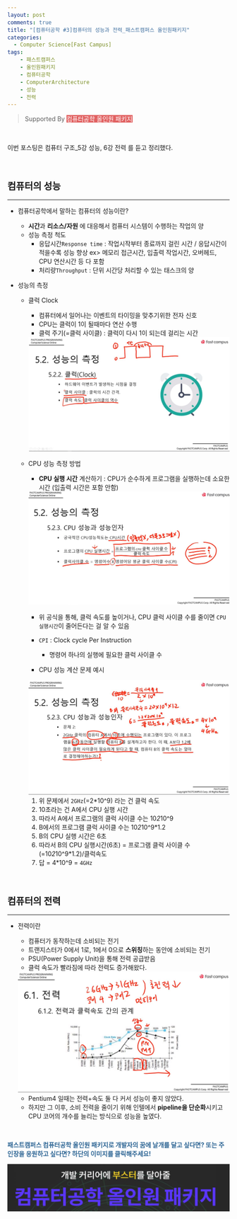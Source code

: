 ```yaml
---
layout: post
comments: true
title: "[컴퓨터공학 #3]컴퓨터의 성능과 전력_패스트캠퍼스 올인원패키지"
categories:
  - Computer Science[Fast Campus]
tags:
    - 패스트캠퍼스
    - 올인원패키지
    - 컴퓨터공학
    - ComputerArchitecture
    - 성능
    - 전력
---
```


> Supported By <span style="background-color : #e16262; color : white; cursor:pointer" onclick="location.href='https://bit.ly/2UobEtt'">컴퓨터공학 올인원 패키지</span>

<br>

이번 포스팅은 <span class="hl">컴퓨터 구조_5강 성능, 6강 전력</span> 를 듣고 정리했다.

<br>

## 컴퓨터의 성능
---
- 컴퓨터공학에서 말하는 컴퓨터의 성능이란?
    - **시간**과 **리소스/자원** 에 대응해서 컴퓨터 시스템이 수행하는 작업의 양
    - 성능 측정 척도
        - 응답시간`Response time` : 작업시작부터 종료까지 걸린 시간 / 응답시간이 적을수록 성능 향상
        ex> 메모리 접근시간, 입출력 작업시간, 오버헤드, CPU 연산시간 등 다 포함
        - 처리량`Throughput` : 단위 시간당 처리할 수 있는 태스크의 양

- 성능의 측정
    - <span class="hl">클럭 Clock</span>
        - 컴퓨터에서 일어나는 이벤트의 타이밍을 맞추기위한 전자 신호
        - CPU는 클럭이 1이 될때마다 연산 수행
        - 클럭 주기(=클럭 사이클) : 클럭이 다시 1이 되는데 걸리는 시간<br>
        <img src="/assets/images/190408/ca7.JPG">

        <br>

    - <span class="hl">CPU 성능 측정 방법</span>
        - **CPU 실행 시간** 계산하기 : CPU가 순수하게 프로그램을 실행하는데 소요한 시간 (입출력 시간은 포함 안함)<br>
        <img src="/assets/images/190408/ca8.JPG">

        - 위 공식을 통해, 클럭 속도를 높이거나, CPU 클럭 사이클 수를 줄이면 `CPU 실행시간`이 줄어든다는 걸 알 수 있음 
        - `CPI` : Clock cycle Per Instruction
            - 명령어 하나의 실행에 필요한 클럭 사이클 수

        - CPU 성능 계산 문제 예시<br>
        <img src="/assets/images/190408/ca9.JPG">
        <br>
        
        1. 위 문제에서 `2GHz`(=2*10^9) 라는 건 클럭 속도
        2. 10초라는 건 A에서 CPU 실행 시간
        3. 따라서 A에서 프로그램의 클럭 사이클 수는 10*2*10^9
        4. B에서의 프로그램 클럭 사이클 수는 10*2*10^9*1.2 
        5. B의 CPU 실행 시간은 6초
        6. 따라서 B의 CPU 실행시간(6초) = 프로그램 클럭 사이클 수(=10*2*10^9*1.2)/클럭속도
        7. 답 = 4*10^9 = `4GHz`

<br>

## 컴퓨터의 전력
---
- 전력이란
    - 컴퓨터가 동작하는데 소비되는 전기
    - 트랜지스터가 0에서 1로, 1에서 0으로 **스위칭**하는 동안에 소비되는 전기
    - PSU(Power Supply Unit)을 통해 전력 공급받음
    - 클럭 속도가 빨라짐에 따라 전력도 증가해왔다.<br>
    <img src="/assets/images/190408/ca10.JPG">

    <br>

    - Pentium4 일때는 전력+속도 둘 다 커서 성능이 좋지 않았다.
    - 하지만 그 이후, 소비 전력을 줄이기 위해 인텔에서 **pipeline을 단순화**시키고 CPU 코어의 개수를 늘리는 방식으로 성능을 높였다.

<br>

<span style="color:#2d6594; font-weight: bold;text-align: justify; ">패스트캠퍼스 컴퓨터공학 올인원 패키지로 개발자의 꿈에 날개를 달고 싶다면? 또는 주인장을 응원하고 싶다면? 하단의 이미지를 클릭해주세요!</span>
<br>

<img src="/assets/images/190401/link.JPG" onclick="javascript:newin=window.open('about:blank'); newin.location.href='https://bit.ly/2UobEtt';" style="cursor:pointer;">

<br>

<br>